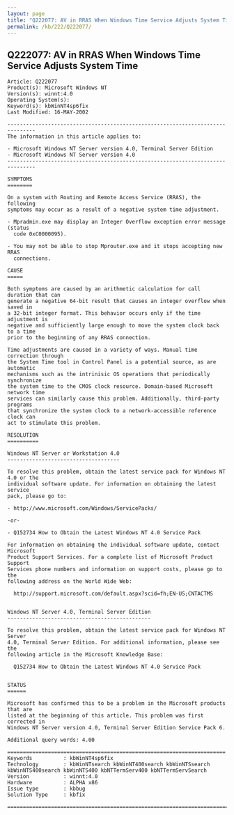 ```yaml
---
layout: page
title: "Q222077: AV in RRAS When Windows Time Service Adjusts System Time"
permalink: /kb/222/Q222077/
---
```


## Q222077: AV in RRAS When Windows Time Service Adjusts System Time

	Article: Q222077
	Product(s): Microsoft Windows NT
	Version(s): winnt:4.0
	Operating System(s): 
	Keyword(s): kbWinNT4sp6fix
	Last Modified: 16-MAY-2002
	
	-------------------------------------------------------------------------------
	The information in this article applies to:
	
	- Microsoft Windows NT Server version 4.0, Terminal Server Edition 
	- Microsoft Windows NT Server version 4.0 
	-------------------------------------------------------------------------------
	
	SYMPTOMS
	========
	
	On a system with Routing and Remote Access Service (RRAS), the following
	symptoms may occur as a result of a negative system time adjustment.
	
	- Mpradmin.exe may display an Integer Overflow exception error message (status
	  code 0xC0000095).
	
	- You may not be able to stop Mprouter.exe and it stops accepting new RRAS
	  connections.
	
	CAUSE
	=====
	
	Both symptoms are caused by an arithmetic calculation for call duration that can
	generate a negative 64-bit result that causes an integer overflow when saved in
	a 32-bit integer format. This behavior occurs only if the time adjustment is
	negative and sufficiently large enough to move the system clock back to a time
	prior to the beginning of any RRAS connection.
	
	Time adjustments are caused in a variety of ways. Manual time correction through
	the System Time tool in Control Panel is a potential source, as are automatic
	mechanisms such as the intrinisic OS operations that periodically synchronize
	the system time to the CMOS clock resource. Domain-based Microsoft network time
	services can similarly cause this problem. Additionally, third-party programs
	that synchronize the system clock to a network-accessible reference clock can
	act to stimulate this problem.
	
	RESOLUTION
	==========
	
	Windows NT Server or Workstation 4.0
	------------------------------------
	
	To resolve this problem, obtain the latest service pack for Windows NT 4.0 or the
	individual software update. For information on obtaining the latest service
	pack, please go to:
	
	- http://www.microsoft.com/Windows/ServicePacks/
	
	-or-
	
	- Q152734 How to Obtain the Latest Windows NT 4.0 Service Pack
	
	For information on obtaining the individual software update, contact Microsoft
	Product Support Services. For a complete list of Microsoft Product Support
	Services phone numbers and information on support costs, please go to the
	following address on the World Wide Web:
	
	  http://support.microsoft.com/default.aspx?scid=fh;EN-US;CNTACTMS
	
	
	Windows NT Server 4.0, Terminal Server Edition
	----------------------------------------------
	
	To resolve this problem, obtain the latest service pack for Windows NT Server
	4.0, Terminal Server Edition. For additional information, please see the
	following article in the Microsoft Knowledge Base:
	
	  Q152734 How to Obtain the Latest Windows NT 4.0 Service Pack
	
	
	STATUS
	======
	
	Microsoft has confirmed this to be a problem in the Microsoft products that are
	listed at the beginning of this article. This problem was first corrected in
	Windows NT Server version 4.0, Terminal Server Edition Service Pack 6.
	
	Additional query words: 4.00
	
	======================================================================
	Keywords          : kbWinNT4sp6fix 
	Technology        : kbWinNTsearch kbWinNT400search kbWinNTSsearch kbWinNTS400search kbWinNTS400 kbNTTermServ400 kbNTTermServSearch
	Version           : winnt:4.0
	Hardware          : ALPHA x86
	Issue type        : kbbug
	Solution Type     : kbfix
	
	=============================================================================
	
